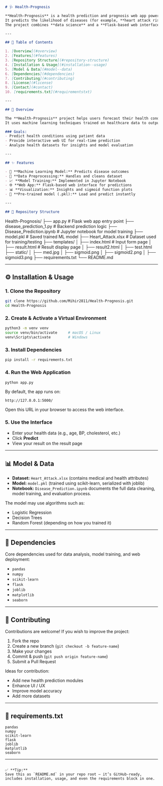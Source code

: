 ```markdown
# 🩺 Health-Prognosis

**Health-Prognosis** is a health prediction and prognosis web app powered by machine learning.  
It predicts the likelihood of diseases (for example, **heart attack risk**) using user-provided health parameters and a pre-trained model.  
The project combines **data science** and a **Flask-based web interface** for easy, interactive use.

---

## 📘 Table of Contents

1. [Overview](#overview)
2. [Features](#features)
3. [Repository Structure](#repository-structure)
4. [Installation & Usage](#installation--usage)
5. [Model & Data](#model--data)
6. [Dependencies](#dependencies)
7. [Contributing](#contributing)
8. [License](#license)
9. [Contact](#contact)
10. [requirements.txt](#requirementstxt)

---

## 🧠 Overview

The **Health-Prognosis** project helps users forecast their health condition based on key input parameters such as blood pressure, cholesterol, age, and other vitals.  
It uses machine learning techniques trained on healthcare data to output a simple prognosis — **“risk”** or **“no risk.”**

### Goals:
- Predict health conditions using patient data  
- Provide interactive web UI for real-time prediction  
- Analyze health datasets for insights and model evaluation

---

## ✨ Features

- 🧬 **Machine Learning Model:** Predicts disease outcomes  
- 🧹 **Data Preprocessing:** Handles and cleans dataset  
- 📈 **Model Training:** Implemented in Jupyter Notebook  
- 🌐 **Web App:** Flask-based web interface for predictions  
- 📊 **Visualization:** Insights and sigmoid function plots  
- 💾 **Pre-trained model (.pkl):** Load and predict instantly  

---

## 📂 Repository Structure

```

Health-Prognosis/
├── app.py                      # Flask web app entry point
├── disease_prediction_1.py     # Backend prediction logic
├── Disease_Prediction.ipynb    # Jupyter notebook for model training
├── model.pkl                   # Saved trained ML model
├── Heart_Attack.xlsx           # Dataset used for training/testing
├── templates/
│   ├── index.html              # Input form page
│   ├── result.html             # Result display page
│   ├── result2.html
│   ├── test.html
├── static/
│   ├── med.jpg
│   ├── sigmoid.png
│   ├── sigmoid2.png
│   ├── sigmoid3.png
├── requirements.txt
└── README.md

---

## ⚙️ Installation & Usage

### 1. Clone the Repository
```bash
git clone https://github.com/Mihir2811/Health-Prognosis.git
cd Health-Prognosis

````

### 2. Create & Activate a Virtual Environment

```bash
python3 -m venv venv
source venv/bin/activate     # macOS / Linux
venv\Scripts\activate        # Windows
```

### 3. Install Dependencies

```bash
pip install -r requirements.txt
```

### 4. Run the Web Application

```bash
python app.py
```

By default, the app runs on:

```
http://127.0.0.1:5000/
```

Open this URL in your browser to access the web interface.

### 5. Use the Interface

* Enter your health data (e.g., age, BP, cholesterol, etc.)
* Click **Predict**
* View your result on the result page

---

## 📊 Model & Data

* **Dataset:** `Heart_Attack.xlsx` (contains medical and health attributes)
* **Model:** `model.pkl` (trained using scikit-learn, serialized with joblib)
* **Notebook:** `Disease_Prediction.ipynb` documents the full data cleaning, model training, and evaluation process.

The model may use algorithms such as:

* Logistic Regression
* Decision Trees
* Random Forest
  (depending on how you trained it)

---

## 🧩 Dependencies

Core dependencies used for data analysis, model training, and web deployment:

* `pandas`
* `numpy`
* `scikit-learn`
* `flask`
* `joblib`
* `matplotlib`
* `seaborn`

---

## 🤝 Contributing

Contributions are welcome!
If you wish to improve the project:

1. Fork the repo
2. Create a new branch (`git checkout -b feature-name`)
3. Make your changes
4. Commit & push (`git push origin feature-name`)
5. Submit a Pull Request

Ideas for contribution:

* Add new health prediction modules
* Enhance UI / UX
* Improve model accuracy
* Add more datasets


---

## 🧾 requirements.txt

```text
pandas
numpy
scikit-learn
flask
joblib
matplotlib
seaborn
```

---

```

✅ **Tip:**  
Save this as `README.md` in your repo root — it’s GitHub-ready, includes installation, usage, and even the requirements block in one.
```
